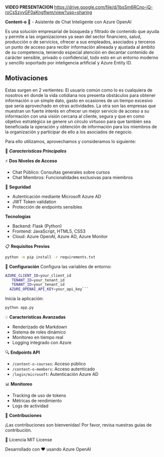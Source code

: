 **VIDEO PRESENTACION**
https://drive.google.com/file/d/1bsSm6RCno-iQ-roCsSzyvGF0aKngflwm/view?usp=sharing


**Content-o** 🤖 - Asistente de Chat Inteligente con Azure OpenAI

Es una solución empresarial de búsqueda y filtrado de contenido que ayuda y permite a las organizaciones ya sean del sector financiero, salud, producción o de servicios, ofrecer a sus empleados, asociados y terceros un punto de acceso para recibir información alineada y ajustada al ámbito de su competencia, teniendo especial atención en decantar contenido de carácter sensible, privado o confidencial, todo esto en un entorno moderno y sencillo soportado por inteligencia artificial y Azure Entity ID.

## Motivaciones

Estas surgen en 2 vertientes: El usuario común como lo es cualquiera de nosotros en donde la vida cotidiana nos presenta obstáculos para obtener información o un simple dato, gasto en ocasiones de un tiempo excesivo que seria aprovechado en otras actividades. La otra son las empresas que muestran un fuerte interés en ofrecer un mejor servicio de acceso a su información con una visión cercana al cliente, segura y que en como objetivo estratégico se genere un círculo virtuoso para que también sea beneficiada la operación y obtención de información para los miembros de la organización y participar de ello a los asociados de negocio.

Para ello utilizamos, aprovechamos y consideramos lo siguiente:

🌟 ***Características Principales***

⚡ **Dos Niveles de Acceso**

- Chat Público: Consultas generales sobre cursos
- Chat Miembros: Funcionalidades exclusivas para miembros



🔐 **Seguridad**

- Autenticación mediante Microsoft Azure AD
- JWT Token validation
- Protección de endpoints sensibles



**Tecnologías**

- Backend: Flask (Python)
- Frontend: JavaScript, HTML5, CSS3
- Cloud: Azure OpenAI, Azure AD, Azure Monitor

📋 **Requisitos Previos**
```bash
python -m pip install -r requirements.txt
```


🚀 **Configuración**
Configura las variables de entorno:
```bash
AZURE_CLIENT_ID=your_client_id
   TENANT_ID=your_tenant_id
   TENANT_ID=your_tenant_id
  AZURE_OPENAI_API_KEY=your_api_key```
```

Inicia la aplicación:
```bash
python app.py
```


💡 **Características Avanzadas**

- Renderizado de Markdown
- Sistema de roles dinámico
- Monitoreo en tiempo real
- Logging integrado con Azure



🔍 **Endpoints API**

- ```/content-o-courses```: Acceso público
- ```/content-o-members```: Acceso autenticado
- ```/login/microsoft```: Autenticación Azure AD
 


📊 **Monitoreo**

- Tracking de uso de tokens
- Métricas de rendimiento
- Logs de actividad



🤝 **Contribuciones**

¡Las contribuciones son bienvenidas! Por favor, revisa nuestras guías de contribución.

📝 Licencia
MIT License

Desarrollado con ❤️ usando Azure OpenAI

